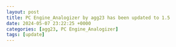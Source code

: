```yaml
---
layout: post
title: PC Engine_Analogizer by agg23 has been updated to 1.5
date: 2024-05-07 23:22:25 +0000
categories: [agg23, PC Engine_Analogizer]
tags: [update]
---
```



